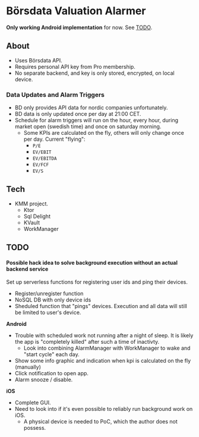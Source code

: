 # Börsdata Valuation Alarmer

**Only working Android implementation** for now. See [TODO](#todo).

## About
  * Uses Börsdata API.
  * Requires personal API key from Pro membership.
  * No separate backend, and key is only stored, encrypted, on local device.

### Data Updates and Alarm Triggers
  * BD only provides API data for nordic companies unfortunately.
  * BD data is only updated once per day at 21:00 CET.
  * Schedule for alarm triggers will run on the hour, every hour, during market open (swedish time) and once on saturday morning.
    * Some KPIs are calculated on the fly, others will only change once per day. Current "flying":
      * `P/E` 
      * `EV/EBIT`
      * `EV/EBITDA` 
      * `EV/FCF` 
      * `EV/S`

## Tech
  * KMM project.
    * Ktor
    * Sql Delight
    * KVault
    * WorkManager
    
## TODO 

#### Possible hack idea to solve background execution without an actual backend service
Set up serverless functions for registering user ids and ping their devices. 
  * Register/unregister function
  * NoSQL DB with only device ids
  * Sheduled function that "pings" devices. Execution and all data will still be limited to user's device.

**Android**
  * Trouble with scheduled work not running after a night of sleep. It is likely the app is "completely killed" after such a time of inactivty.
    * Look into combining AlarmManager with WorkManager to wake and "start cycle" each day.
  * Show some info graphic and indication when kpi is calculated on the fly (manually)
  * Click notification to open app.
  * Alarm snooze / disable.
 
**iOS**
  * Complete GUI.
  * Need to look into if it's even possible to reliably run background work on iOS.
    * A physical device is needed to PoC, which the author does not possess.

